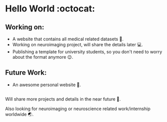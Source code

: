 # Hello World :octocat:

## Working on:
* A website that contains all medical related datasets :page_with_curl:.
* Working on neuroimaging project, will share the details later :computer:.
* Publishing a template for university students, so you don't need to worry about the format anymore :wink:.

## Future Work:
* An awesome personal website :memo:.

## 
Will share more projects and details in the near future :dancer:.

Also looking for neuroimaging or neuroscience related work/internship worldwide :earth_asia:.
